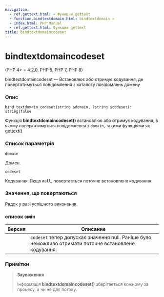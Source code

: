 ```yaml
---
navigation:
  - ref.gettext.html: « Функции gettext
  - function.bindtextdomain.html: bindtextdomain »
  - index.html: PHP Manual
  - ref.gettext.html: Функции gettext
title: bindtextdomaincodeset
---
```

# bindtextdomaincodeset

(PHP 4> = 4.2.0, PHP 5, PHP 7, PHP 8)

bindtextdomaincodeset — Встановлює або отримує кодування, де повертатимуться повідомлення з каталогу повідомлень домену

### Опис

```methodsynopsis
bind_textdomain_codeset(string $domain, ?string $codeset): string|false
```

Функція **bindtextdomaincodeset()** встановлює або отримує кодування, в якому повертатимуться повідомлення з `domain`, такими функціями як [gettext()](function.gettext.html)

### Список параметрів

`domain`

Домен.

`codeset`

Кодування. Якщо **`null`**, повертається поточне встановлене кодування.

### Значення, що повертаються

Рядок у разі успішного виконання.

### список змін

| Версия | Описание |
| --- | --- |
|  | `codeset` тепер допускає значення null. Раніше було неможливо отримати поточне встановлене кодування. |

### Примітки

> **Зауваження**
> 
> Інформація **bindtextdomaincodeset()** зберігається кожному за процесу, а чи не для потоку.

